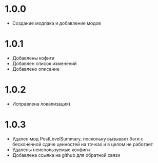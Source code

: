 # 1.0.0
- Создание модпака и добавление модов

# 1.0.1
- Добавлены кофиги
- Добавлен список изменений
- Добавлено описание

# 1.0.2
- Исправлена локализация)

# 1.0.3
- Удален мод PostLevelSummary, поскольку вызывает баги с бесконечной сдаче ценностей на точках и в целом не работает
- Удалены неиспользуемые конфиги
- Добавлена ссылка на github для обратной связи
